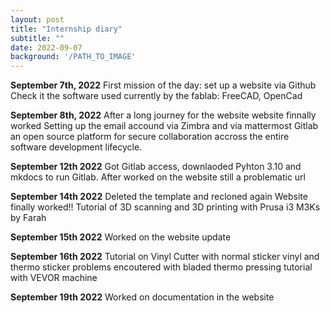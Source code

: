 ```yaml
---
layout: post
title: "Internship diary"
subtitle: ""
date: 2022-09-07
background: '/PATH_TO_IMAGE'
---
```

**September 7th, 2022**
First mission of the day: set up a website via Github
Check it the software used  currently by the fablab: FreeCAD, OpenCad


**September 8th, 2022**
After a long journey for the website website finnally worked
Setting up the email accound via Zimbra and via mattermost Gitlab an open source platform for secure collaboration accross the entire software development lifecycle.


**September 12th 2022**
Got Gitlab access, downlaoded Pyhton 3.10 and mkdocs to run Gitlab.
After worked on the website still a problematic url 


**September 14th 2022**
Deleted the template and recloned again
Website finally worked!!
Tutorial of 3D scanning and 3D printing with Prusa i3 M3Ks by Farah


**September 15th 2022**
Worked on the website update


**September 16th 2022**
Tutorial on Vinyl Cutter with normal sticker vinyl and thermo sticker
problems encoutered with bladed
thermo pressing tutorial with VEVOR machine


**September 19th 2022**
Worked on documentation in the website
